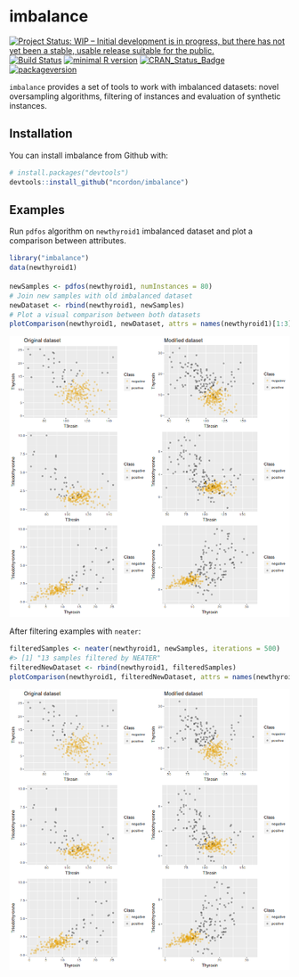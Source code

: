 
<!-- README.md is generated from README.Rmd. Please edit that file -->

# imbalance

[![Project Status: WIP – Initial development is in progress, but there
has not yet been a stable, usable release suitable for the
public.](http://www.repostatus.org/badges/latest/wip.svg)](http://www.repostatus.org/#wip)
[![Build
Status](https://travis-ci.org/ncordon/imbalance.svg?branch=master)](https://travis-ci.org/ncordon/imbalance)
[![minimal R
version](https://img.shields.io/badge/R%3E%3D-3.3.0-6666ff.svg)](https://cran.r-project.org/)
[![CRAN\_Status\_Badge](http://www.r-pkg.org/badges/version/imbalance)](https://cran.r-project.org/package=imbalance)
[![packageversion](https://img.shields.io/badge/Package%20version-1.0.0-orange.svg?style=flat-square)](https://github.com/ncordon/imbalance/commits/master)

`imbalance` provides a set of tools to work with imbalanced datasets:
novel oversampling algorithms, filtering of instances and evaluation of
synthetic instances.

## Installation

You can install imbalance from Github with:

``` r
# install.packages("devtools")
devtools::install_github("ncordon/imbalance")
```

## Examples

Run `pdfos` algorithm on `newthyroid1` imbalanced dataset and plot a
comparison between attributes.

``` r
library("imbalance")
data(newthyroid1)

newSamples <- pdfos(newthyroid1, numInstances = 80)
# Join new samples with old imbalanced dataset
newDataset <- rbind(newthyroid1, newSamples)
# Plot a visual comparison between both datasets
plotComparison(newthyroid1, newDataset, attrs = names(newthyroid1)[1:3], cols = 2, classAttr = "Class")
```

![](./man/figures/README-example-pdfos-1.png)

After filtering examples with `neater`:

``` r
filteredSamples <- neater(newthyroid1, newSamples, iterations = 500)
#> [1] "13 samples filtered by NEATER"
filteredNewDataset <- rbind(newthyroid1, filteredSamples)
plotComparison(newthyroid1, filteredNewDataset, attrs = names(newthyroid1)[1:3])
```

![](./man/figures/README-example-neater-1.png)
